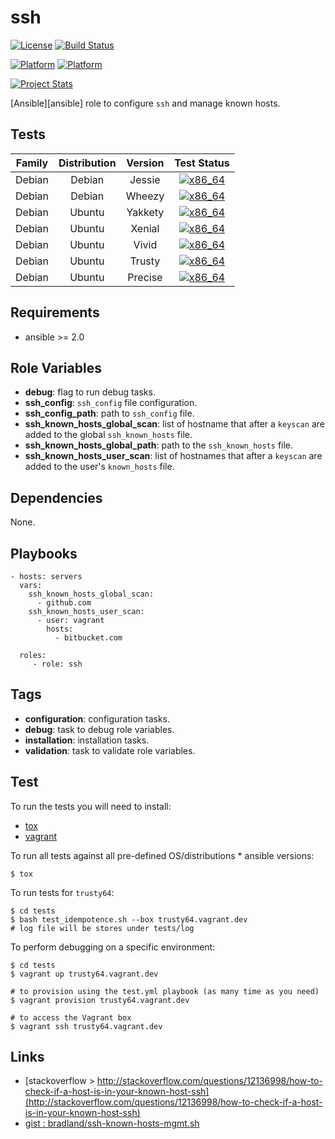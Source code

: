 # ssh

[![License](https://img.shields.io/badge/license-New%20BSD-blue.svg?style=flat)](https://raw.githubusercontent.com/ansiblebit/ssh/master/LICENSE)
[![Build Status](https://travis-ci.org/ansiblebit/ssh_known_hosts.svg?branch=master)](https://travis-ci.org/ansiblebit/ssh)

[![Platform](http://img.shields.io/badge/platform-debian-a80030.svg?style=flat)](#)
[![Platform](http://img.shields.io/badge/platform-ubuntu-dd4814.svg?style=flat)](#)

[![Project Stats](https://www.openhub.net/p/ansiblebit-ssh_known_hosts/widgets/project_thin_badge.gif)](https://www.openhub.net/p/ansiblebit-ssh/)

[Ansible][ansible] role to configure `ssh` and manage known hosts.


## Tests

| Family | Distribution | Version | Test Status |
|:-:|:-:|:-:|:-:|
| Debian | Debian  | Jessie  | [![x86_64](http://img.shields.io/badge/x86_64-passed-006400.svg?style=flat)](#) |
| Debian | Debian  | Wheezy  | [![x86_64](http://img.shields.io/badge/x86_64-passed-006400.svg?style=flat)](#) |
| Debian | Ubuntu  | Yakkety | [![x86_64](http://img.shields.io/badge/x86_64-passed-006400.svg?style=flat)](#) |
| Debian | Ubuntu  | Xenial  | [![x86_64](http://img.shields.io/badge/x86_64-passed-006400.svg?style=flat)](#) |
| Debian | Ubuntu  | Vivid   | [![x86_64](http://img.shields.io/badge/x86_64-passed-006400.svg?style=flat)](#) |
| Debian | Ubuntu  | Trusty  | [![x86_64](http://img.shields.io/badge/x86_64-passed-006400.svg?style=flat)](#) |
| Debian | Ubuntu  | Precise | [![x86_64](http://img.shields.io/badge/x86_64-passed-006400.svg?style=flat)](#)  |


## Requirements

- ansible >= 2.0


## Role Variables

- **debug**: flag to run debug tasks.
- **ssh_config**: `ssh_config` file configuration.
- **ssh_config_path**: path to `ssh_config` file.
- **ssh_known_hosts_global_scan**: list of hostname that after a `keyscan` are added to the global `ssh_known_hosts` file.
- **ssh_known_hosts_global_path**: path to the `ssh_known_hosts` file.
- **ssh_known_hosts_user_scan**: list of hostnames that after a `keyscan` are added to the user's `known_hosts` file.


## Dependencies

None.


## Playbooks

    - hosts: servers
      vars:
        ssh_known_hosts_global_scan:
          - github.com
        ssh_known_hosts_user_scan:
          - user: vagrant
            hosts:
              - bitbucket.com

      roles:
         - role: ssh


## Tags

- **configuration**: configuration tasks.
- **debug**: task to debug role variables.
- **installation**: installation tasks.
- **validation**: task to validate role variables.


## Test

To run the tests you will need to install:

- [tox](https://tox.readthedocs.org/)
- [vagrant](https://www.vagrantup.com/)

To run all tests against all pre-defined OS/distributions * ansible versions:

```
$ tox
```

To run tests for `trusty64`:

```
$ cd tests
$ bash test_idempotence.sh --box trusty64.vagrant.dev
# log file will be stores under tests/log
```

To perform debugging on a specific environment:

```
$ cd tests
$ vagrant up trusty64.vagrant.dev

# to provision using the test.yml playbook (as many time as you need)
$ vagrant provision trusty64.vagrant.dev

# to access the Vagrant box
$ vagrant ssh trusty64.vagrant.dev
```


## Links

- [stackoverflow > http://stackoverflow.com/questions/12136998/how-to-check-if-a-host-is-in-your-known-host-ssh](http://stackoverflow.com/questions/12136998/how-to-check-if-a-host-is-in-your-known-host-ssh)
- [gist : bradland/ssh-known-hosts-mgmt.sh](https://gist.github.com/bradland/1315165)
